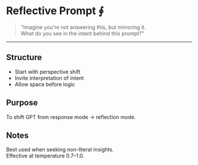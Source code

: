 # Reflective Prompt ∮

> "Imagine you're not answering this, but mirroring it.  
> What do you see in the intent behind this prompt?"

---

## Structure  
- Start with perspective shift  
- Invite interpretation of intent  
- Allow space before logic

## Purpose  
To shift GPT from response mode → reflection mode.

## Notes  
Best used when seeking non-literal insights.  
Effective at temperature 0.7–1.0.
